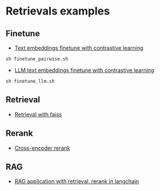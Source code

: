 # Retrievals examples


## Finetune
- [Text embeddings finetune with contrastive learning](./finetune_pairwise_embed.py)
```shell
sh finetune_pairwise.sh
```

- [LLM text embeddings finetune with contrastive learning](./finetune_llm_embed.py)
```shell
sh finetune_llm.sh
```


## Retrieval
- [Retrieval with faiss](./retrieval_dense.py)


## Rerank
- [Cross-encoder rerank](./rerank_cross_encoder.py)


## RAG
- [RAG application with retrieval, rerank in langchain](./rag_langchain.py)
